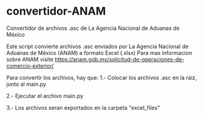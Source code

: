 # convertidor-ANAM
Convertidor de archivos .asc de La Agencia Nacional de Aduanas de México

Este script convierte archivos .asc enviados por La Agencia Nacional de Aduanas de México (ANAM) a formato Excel (.xlsx)
Para mas informacion sobre ANAM visite https://anam.gob.mx/solicitud-de-operaciones-de-comercio-exterior/

Para convertir los archivos, hay que:
1.- Colocar los archivos .asc en la raiz, junto al main.py

2.- Ejecutar el archivo main.py

3.- Los archivos seran exportados en la carpeta "excel_files"

